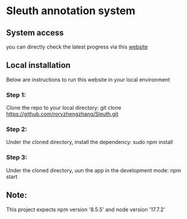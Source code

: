 # Sleuth annotation system

## System access
you can directly check the latest progress via this [website](http://35.223.169.65:8000/)

## Local installation
Below are instructions to run this website in your local environment

### Step 1: 
Clone the repo to your local directory:
    git clone https://github.com/roryzhengzhang/Sleuth.git

### Step 2:
Under the cloned directory, install the dependency:
    sudo npm install

### Step 3:
Under the cloned directory, uun the app in the development mode:
    npm start

## Note:
This project expects npm version '8.5.5' and node version '17.7.2' 